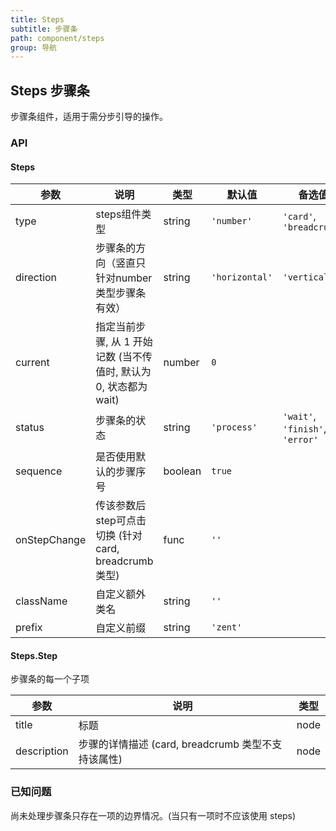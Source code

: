 ```yaml
---
title: Steps
subtitle: 步骤条
path: component/steps
group: 导航
---
```


## Steps 步骤条

步骤条组件，适用于需分步引导的操作。

### API

#### Steps

| 参数        | 说明                                         | 类型     | 默认值            | 备选值                       |
| --------- | ------------------------------------------ | ------ | -------------- | ------------------------- |
| type      | steps组件类型                                  | string | `'number'`     | `'card'`,  `'breadcrumb'` |
| direction | 步骤条的方向（竖直只针对number类型步骤条有效）    | string | `'horizontal'`     | `'vertical'` |
| current   | 指定当前步骤, 从 1 开始记数 (当不传值时, 默认为 0, 状态都为 wait) | number | `0`            |                           |
| status    | 步骤条的状态                                     | string | `'process'`    | `'wait'`, `'finish'`, `'error'`      |
| sequence    | 是否使用默认的步骤序号						           | boolean | `true`     |        |
| onStepChange    | 传该参数后step可点击切换 (针对card, breadcrumb类型)           | func | `''`     |        |
| className | 自定义额外类名                                    | string | `''`           |                           |
| prefix    | 自定义前缀                                      | string | `'zent'`       |                           |

#### Steps.Step

步骤条的每一个子项

| 参数          | 说明                                  | 类型   |
| ----------- | ----------------------------------- | ---- |
| title       | 标题                                  | node |
| description | 步骤的详情描述 (card, breadcrumb 类型不支持该属性) | node |

### 已知问题

尚未处理步骤条只存在一项的边界情况。(当只有一项时不应该使用 steps)
